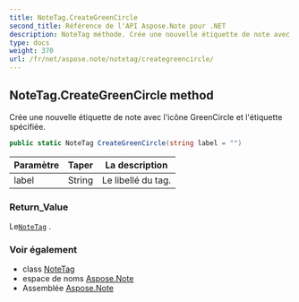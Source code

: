 ```yaml
---
title: NoteTag.CreateGreenCircle
second_title: Référence de l'API Aspose.Note pour .NET
description: NoteTag méthode. Crée une nouvelle étiquette de note avec licône GreenCircle et létiquette spécifiée.
type: docs
weight: 370
url: /fr/net/aspose.note/notetag/creategreencircle/
---
```

## NoteTag.CreateGreenCircle method

Crée une nouvelle étiquette de note avec l'icône GreenCircle et l'étiquette spécifiée.

```csharp
public static NoteTag CreateGreenCircle(string label = "")
```

| Paramètre | Taper | La description |
| --- | --- | --- |
| label | String | Le libellé du tag. |

### Return_Value

Le[`NoteTag`](../) .

### Voir également

* class [NoteTag](../)
* espace de noms [Aspose.Note](../../notetag/)
* Assemblée [Aspose.Note](../../../)



